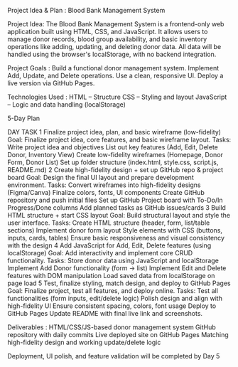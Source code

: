 Project Idea & Plan :		Blood Bank Management System 

Project Idea:
The Blood Bank Management System is a frontend-only web application built using HTML, CSS, and JavaScript.
It allows users to manage donor records, blood group availability, and basic inventory operations like adding, updating,
and deleting donor data. All data will be handled using the browser's localStorage, with no backend integration.

Project Goals :
Build a functional donor management system.
Implement Add, Update, and Delete operations.
Use a clean, responsive UI.
Deploy a live version via GitHub Pages.

Technologies Used :
HTML – Structure
CSS – Styling and layout
JavaScript – Logic and data handling (localStorage)

5-Day Plan

DAY
TASK
1
Finalize project idea, plan, and basic wireframe (low-fidelity)
Goal: Finalize project idea, core features, and basic wireframe layout.
Tasks:
Write project idea and objectives
List out key features (Add, Edit, Delete Donor, Inventory View)
Create low-fidelity wireframes (Homepage, Donor Form, Donor List)
Set up folder structure (index.html, style.css, script.js, README.md)
2
Create high-fidelity design + set up GitHub repo & project board
Goal: Design the final UI layout and prepare development environment.
Tasks:
Convert wireframes into high-fidelity designs (Figma/Canva)
Finalize colors, fonts, UI components
Create GitHub repository and push initial files
Set up GitHub Project board with To-Do/In Progress/Done columns
Add planned tasks as GitHub issues/cards
3
Build HTML structure + start CSS layout 
Goal: Build structural layout and style the user interface.
Tasks:
Create HTML structure (header, form, list/table sections)
Implement donor form layout
Style elements with CSS (buttons, inputs, cards, tables)
Ensure basic responsiveness and visual consistency with the design
4
Add JavaScript for Add, Edit, Delete features (using localStorage) 
Goal: Add interactivity and implement core CRUD functionality.
Tasks:
Store donor data using JavaScript and localStorage
Implement Add Donor functionality (form → list)
Implement Edit and Delete features with DOM manipulation
Load saved data from localStorage on page load
5
Test, finalize styling, match design, and deploy to GitHub Pages 
Goal: Finalize project, test all features, and deploy online.
Tasks:
Test all functionalities (form inputs, edit/delete logic)
Polish design and align with high-fidelity UI
Ensure consistent spacing, colors, font usage
Deploy to GitHub Pages
Update README with final live link and screenshots.



Deliverables :
HTML/CSS/JS-based donor management system
GitHub repository with daily commits
Live deployed site on GitHub Pages
Matching high-fidelity design and working update/delete logic


Deployment, UI polish, and feature validation will be completed by Day 5


